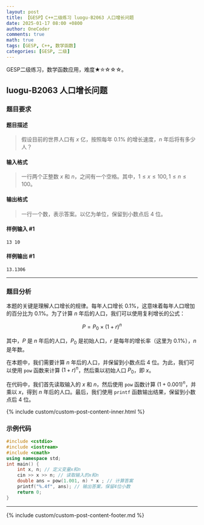```yaml
---
layout: post
title: 【GESP】C++二级练习 luogu-B2063 人口增长问题
date: 2025-01-17 08:00 +0800
author: OneCoder
comments: true
math: true
tags: [GESP, C++, 数学函数]
categories: [GESP, 二级]
---
```

GESP二级练习，数学函数应用，难度★✮☆☆☆。

<!--more-->

## luogu-B2063 人口增长问题

### 题目要求

#### 题目描述

>假设目前的世界人口有 $x$ 亿，按照每年 $0.1\%$ 的增长速度，$n$ 年后将有多少人？

#### 输入格式

>一行两个正整数 $x$ 和 $n$，之间有一个空格。其中，$1 \leq x\leq 100, 1\leq n\leq 100$。

#### 输出格式

>一行一个数，表示答案。以亿为单位，保留到小数点后 $4$ 位。

#### 样例输入 #1

```console
13 10
```

#### 样例输出 #1

```console
13.1306
```

---

### 题目分析

本题的关键是理解人口增长的规律。每年人口增长 $0.1\%$，这意味着每年人口增加的百分比为 $0.1\%$。为了计算 $n$ 年后的人口，我们可以使用复利增长的公式：

$$P = P_0 \times (1 + r)^n$$

其中，$P$ 是 $n$ 年后的人口，$P_0$ 是初始人口，$r$ 是每年的增长率（这里为 $0.1\%$），$n$ 是年数。

在本题中，我们需要计算 $n$ 年后的人口，并保留到小数点后 $4$ 位。为此，我们可以使用 `pow` 函数来计算 $(1 + r)^n$，然后乘以初始人口 $P_0$，即 $x$。

在代码中，我们首先读取输入的 $x$ 和 $n$，然后使用 `pow` 函数计算 $(1 + 0.001)^n$，并乘以 $x$，得到 $n$ 年后的人口。最后，我们使用 `printf` 函数输出结果，保留到小数点后 $4$ 位。

{% include custom/custom-post-content-inner.html %}

### 示例代码

```cpp
#include <cstdio>
#include <iostream>
#include <cmath>
using namespace std;
int main() {
    int x, n; // 定义变量x和n
    cin >> x >> n; // 读取输入的x和n
    double ans = pow(1.001, n) * x ; // 计算答案
    printf("%.4f", ans); // 输出答案，保留4位小数
    return 0;
}
```

---

{% include custom/custom-post-content-footer.md %}
